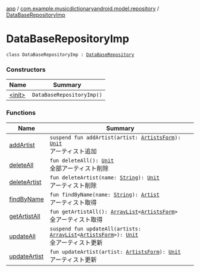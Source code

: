 [app](../../index.md) / [com.example.musicdictionaryandroid.model.repository](../index.md) / [DataBaseRepositoryImp](./index.md)

# DataBaseRepositoryImp

`class DataBaseRepositoryImp : `[`DataBaseRepository`](../-data-base-repository/index.md)

### Constructors

| Name | Summary |
|---|---|
| [&lt;init&gt;](-init-.md) | `DataBaseRepositoryImp()` |

### Functions

| Name | Summary |
|---|---|
| [addArtist](add-artist.md) | `suspend fun addArtist(artist: `[`ArtistsForm`](../../com.example.musicdictionaryandroid.model.entity/-artists-form/index.md)`): `[`Unit`](https://kotlinlang.org/api/latest/jvm/stdlib/kotlin/-unit/index.html)<br>アーティスト追加 |
| [deleteAll](delete-all.md) | `fun deleteAll(): `[`Unit`](https://kotlinlang.org/api/latest/jvm/stdlib/kotlin/-unit/index.html)<br>全部アーティスト削除 |
| [deleteArtist](delete-artist.md) | `fun deleteArtist(name: `[`String`](https://kotlinlang.org/api/latest/jvm/stdlib/kotlin/-string/index.html)`): `[`Unit`](https://kotlinlang.org/api/latest/jvm/stdlib/kotlin/-unit/index.html)<br>アーティスト削除 |
| [findByName](find-by-name.md) | `fun findByName(name: `[`String`](https://kotlinlang.org/api/latest/jvm/stdlib/kotlin/-string/index.html)`): `[`Artist`](../../com.example.musicdictionaryandroid.model.entity/-artist/index.md)<br>アーティスト取得 |
| [getArtistAll](get-artist-all.md) | `fun getArtistAll(): `[`ArrayList`](https://kotlinlang.org/api/latest/jvm/stdlib/kotlin.collections/-array-list/index.html)`<`[`ArtistsForm`](../../com.example.musicdictionaryandroid.model.entity/-artists-form/index.md)`>`<br>全アーティスト取得 |
| [updateAll](update-all.md) | `suspend fun updateAll(artists: `[`ArrayList`](https://kotlinlang.org/api/latest/jvm/stdlib/kotlin.collections/-array-list/index.html)`<`[`ArtistsForm`](../../com.example.musicdictionaryandroid.model.entity/-artists-form/index.md)`>): `[`Unit`](https://kotlinlang.org/api/latest/jvm/stdlib/kotlin/-unit/index.html)<br>全アーティスト更新 |
| [updateArtist](update-artist.md) | `fun updateArtist(artist: `[`ArtistsForm`](../../com.example.musicdictionaryandroid.model.entity/-artists-form/index.md)`): `[`Unit`](https://kotlinlang.org/api/latest/jvm/stdlib/kotlin/-unit/index.html)<br>アーティスト更新 |
